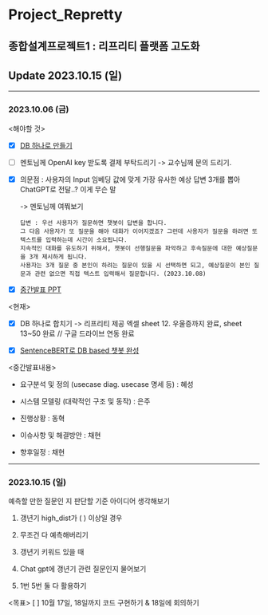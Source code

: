 # Project_Repretty
## 종합설계프로젝트1 : 리프리티 플랫폼 고도화

## Update 2023.10.15 (일)

---

### 2023.10.06 (금)


<해야할 것>


- [X] [DB 하나로 만들기](https://docs.google.com/spreadsheets/d/1qucS86xmwJ-yiRBVI44m72sPlsz73-LMQrQPya46JQA/edit?usp=sharing)


- [ ] 멘토님께 OpenAI key 받도록 결제 부탁드리기
      -> 교수님께 문의 드리기.


- [X] 의문점 : 사용자의 Input 임베딩 값에 맞게 가장 유사한 예상 답변 3개를 뽑아 ChatGPT로 전달..? 이게 무슨 말


    -> 멘토님께 여쭤보기

      답변 : 우선 사용자가 질문하면 챗봇이 답변을 합니다.
      그 다음 사용자가 또 질문을 해야 대화가 이어지겠죠? 그런데 사용자가 질문을 하려면 또 텍스트를 입력하는데 시간이 소요됩니다.
      지속적인 대화를 유도하기 위해서, 챗봇이 선행질문을 파악하고 후속질문에 대한 예상질문을 3개 제시하게 됩니다.
      사용자는 3개 질문 중 본인이 하려는 질문이 있을 시 선택하면 되고, 예상질문이 본인 질문과 관련 없으면 직접 텍스트 입력해서 질문합니다. (2023.10.08)


- [X] [중간발표 PPT](https://drive.google.com/file/d/1K1Nxem5Zd_2d1RuRVr91Zr-Eu22rqwV8/view?usp=share_link)




<현재>


- [X] DB 하나로 합치기 -> 리프리티 제공 엑셀 sheet 12. 우울증까지 완료, sheet 13~50 완료 // 구글 드라이브 연동 완료


- [X] [SentenceBERT로 DB based 챗봇 완성](https://colab.research.google.com/drive/1vRpd_qTXivje3afV6sppIX8ICKew8rcB?usp=sharing)



<중간발표내용> 


- 요구분석 및 정의 (usecase diag. usecase 명세 등) : 혜성


- 시스템 모델링 (대략적인 구조 및 동작) : 은주


- 진행상황 : 동혁


- 이슈사항 및 해결방안 : 채현


- 향후일정 : 채현

---


### 2023.10.15 (일)

예측할 만한 질문인 지 판단할 기준 아이디어 생각해보기


1. 갱년기 high_dist가 ( ) 이상일 경우


2. 무조건 다 예측해버리기


3. 갱년기 키워드 있을 때


4.  Chat gpt에 갱년기 관련 질문인지 물어보기


5. 1번 5번 둘 다 활용하기


<목표>
[ ] 10월 17일, 18일까지 코드 구현하기 & 18일에 회의하기







